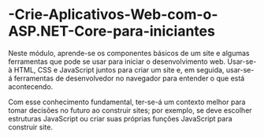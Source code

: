 # -Crie-Aplicativos-Web-com-o-ASP.NET-Core-para-iniciantes
Neste módulo, aprende-se os componentes básicos de um site e algumas ferramentas que pode se usar para iniciar o desenvolvimento web. Usar-se-à HTML, CSS e JavaScript juntos para criar um site e, em seguida, usar-se-á ferramentas de desenvolvedor no navegador para entender o que está acontecendo.

Com esse conhecimento fundamental, ter-se-á um contexto melhor para tomar decisões no futuro ao construir sites; por exemplo, se deve escolher estruturas JavaScript ou criar suas próprias funções JavaScript para construir site.
